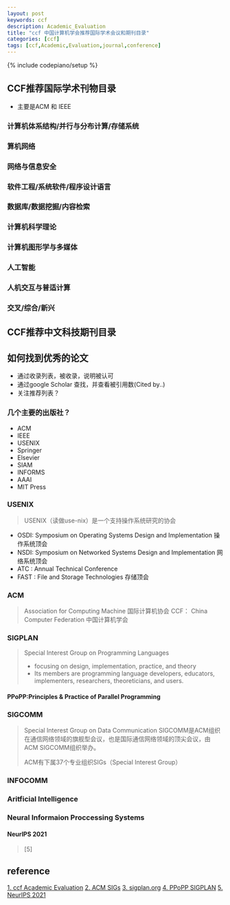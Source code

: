```yaml
---
layout: post
keywords: ccf 
description: Academic_Evaluation
title: "ccf 中国计算机学会推荐国际学术会议和期刊目录"
categories: [ccf]
tags: [ccf,Academic,Evaluation,journal,conference]
---
```

{% include codepiano/setup %}

## CCF推荐国际学术刊物目录

* 主要是ACM 和 IEEE

### 计算机体系结构/并行与分布计算/存储系统

### 算机网络

### 网络与信息安全

### 软件工程/系统软件/程序设计语言

### 数据库/数据挖掘/内容检索

### 计算机科学理论

### 计算机图形学与多媒体

### 人工智能

### 人机交互与普适计算

### 交叉/综合/新兴

## CCF推荐中文科技期刊目录

## 如何找到优秀的论文

* 通过收录列表，被收录，说明被认可
* 通过google Scholar 查找，并查看被引用数(Cited by..)
* 关注推荐列表？

### 几个主要的出版社？

* ACM
* IEEE
* USENIX
* Springer
* Elsevier
* SIAM
* INFORMS
* AAAI
* MIT Press

### USENIX

> USENIX（读做use-nix）是一个支持操作系统研究的协会

* OSDI: Symposium on Operating Systems Design and Implementation 操作系统顶会
* NSDI: Symposium on Networked Systems Design and Implementation 网络系统顶会
* ATC : Annual Technical Conference
* FAST : File and Storage Technologies 存储顶会

### ACM

> Association for Computing Machine 国际计算机协会
> CCF： China Computer Federation 中国计算机学会

### SIGPLAN

> Special Interest Group on Programming Languages
>
> * focusing on design, implementation, practice, and theory
> * Its members are programming language developers, educators, implementers, researchers, theoreticians, and users.

#### PPoPP:Principles & Practice of Parallel Programming

### SIGCOMM

> Special Interest Group on Data Communication
> SIGCOMM是ACM组织在通信网络领域的旗舰型会议，也是国际通信网络领域的顶尖会议，由ACM SIGCOMM组织举办。
>
> ACM有下属37个专业组织SIGs（Special Interest Group）

### INFOCOMM

### Aritficial Intelligence

### Neural Informaion Proccessing Systems

#### NeurIPS 2021

> [5]

## reference

[1. ccf Academic Evaluation](https://www.ccf.org.cn/Academic_Evaluation/By_category/)
[2. ACM SIGs](https://www.acm.org/special-interest-groups/alphabetical-listing)
[3. sigplan.org](http://www.sigplan.org/)
[4. PPoPP SIGPLAN](https://dblp.uni-trier.de/db/conf/ppopp/index.html)
[5. NeurIPS 2021](https://nips.cc/virtual/2021/index.html)
